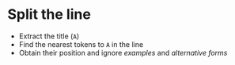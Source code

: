 # Split the line
- Extract the title (`A`)
- Find the nearest tokens to `A` in the line
- Obtain their position and ignore *examples* and *alternative forms*
